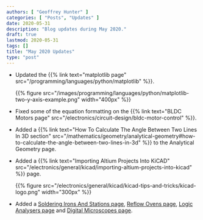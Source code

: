 ```yaml
---
authors: [ "Geoffrey Hunter" ]
categories: [ "Posts", "Updates" ]
date: 2020-05-31
description: "Blog updates during May 2020."
draft: true
lastmod: 2020-05-31
tags: []
title: "May 2020 Updates"
type: "post"
---
```


* Updated the {{% link text="matplotlib page" src="/programming/languages/python/matplotlib" %}}.

    {{% figure src="/images/programming/languages/python/matplotlib-two-y-axis-example.png" width="400px" %}}

* Fixed some of the equation formatting on the {{% link text="BLDC Motors page" src="/electronics/circuit-design/bldc-motor-control" %}}.

* Added a {{% link text="How To Calculate The Angle Between Two Lines In 3D section" src="/mathematics/geometry/analytical-geometry#how-to-calculate-the-angle-between-two-lines-in-3d" %}} to the Analytical Geometry page.

* Added a {{% link text="Importing Altium Projects Into KiCAD" src="/electronics/general/kicad/importing-altium-projects-into-kicad" %}} page.

    {{% figure src="/electronics/general/kicad/kicad-tips-and-tricks/kicad-logo.png" width="300px" %}}

* Added a [Soldering Irons And Stations page](/electronics/tools/soldering-irons-and-stations), [Reflow Ovens page](/electronics/tools/reflow-ovens), [Logic Analysers page](/electronics/tools/logic-analyzers) and [Digital Microscopes page](/electronics/tools/digital-microscopes).